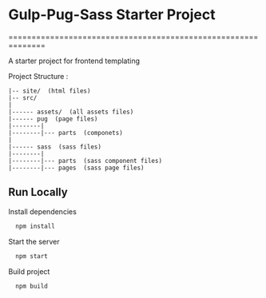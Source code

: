 
# Gulp-Pug-Sass Starter Project
==============================================================

A starter project for frontend templating


Project Structure :

```
|-- site/  (html files)
|-- src/
|
|------ assets/  (all assets files)
|------ pug  (page files)
|--------|
|--------|--- parts  (componets)
|
|------ sass  (sass files)
|--------|
|--------|--- parts  (sass component files)
|--------|--- pages  (sass page files)
```


    
## Run Locally

Install dependencies

```bash
  npm install
```

Start the server

```bash
  npm start
```

Build project

```bash
  npm build
```


